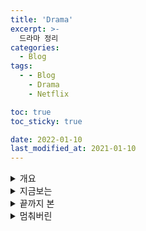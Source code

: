 ```yaml
---
title: 'Drama'
excerpt: >-
  드라마 정리
categories:
  - Blog
tags:
  - - Blog
    - Drama
    - Netflix

toc: true
toc_sticky: true

date: 2022-01-10
last_modified_at: 2021-01-10
---
```



<details>
<summary> 개요 </summary>


<div markdown="1">

# Drama
```
재미있는 드라마 정리를 하다.[2021년 이전에 본 드라마는 제외]
예전것도 재미있다고 다시 보기 하는중이나 
너무 옛것은 봐도 트렌드에 안맞는지 재미가 없다.
먼가 예측하지 못한 전개나 루즈함은 다시보기를 멈추게 한다.
```
</div>
</details>

<details>
<summary> 지금보는 </summary>

<div markdown="2">

## 지금 보는 Drama
```
악의 마음을 읽는 자들[6] ★★★★★
트레이서[임시완,고아성][8] ★★

(외)오자크(2부 4) ★★★★

```
</div>
</details>


<details>
<summary> 끝까지 본 </summary>

<div markdown="3">

## 끝까지 본 Drama 
```
그해 우리는[최우식,김다미] ★★★★★
지옥[유아인,김신록] ★★★★★
낮과밤[남궁민] ★★★
불가살[16] ★★
배드앤 크레이지[12] ★★
```

</div>
</details>

<details>
<summary> 멈춰버린  </summary>

## 보는거 잠시 멈춰버린 Drama
```
꽃파당 [공승연 ][13] ★★
한번다녀왔습니다.[64] ★★
라이프온마스 [정경호 ,박성웅, 고아성,오대환,노종현 : 14] ★★★★ 
신사와 아가씨 [지현우, 이세희 : 3] ★
```
</div>
</details>

